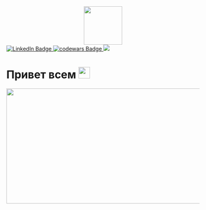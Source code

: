 <div id="header" align="center">
  <img src="https://media.giphy.com/media/M9gbBd9nbDrOTu1Mqx/giphy.gif" width="100"/>
</div>

<div id="badges">
  <a href="https://www.linkedin.com/in/lequeston">
    <img src="https://img.shields.io/badge/LinkedIn-blue?style=for-the-badge&logo=linkedin&logoColor=white" alt="LinkedIn Badge"/>
  </a>
  <a href="https://www.codewars.com/users/Lequeston">
    <img src="https://img.shields.io/badge/codewars-red?logo=codewars&logoColor=black&style=for-the-badge" alt="codewars Badge"/>
  </a>
  <a href="https://t.me/lequeston">
    <img src="https://img.shields.io/badge/telegram-blue?logo=telegram&logoColor=white&style=for-the-badge"/>
  </a>
</div>

<h1>
  Привет всем
  <img src="https://media.giphy.com/media/hvRJCLFzcasrR4ia7z/giphy.gif" width="30px"/>
</h1>

<div align="center">
  <img src="https://media.giphy.com/media/dWesBcTLavkZuG35MI/giphy.gif" width="600" height="300"/>
</div>